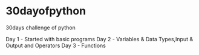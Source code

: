 # 30dayofpython
30days challenge of python

Day 1 - Started with basic programs
Day 2 - Variables & Data Types,Input & Output and Operators
Day 3 - Functions